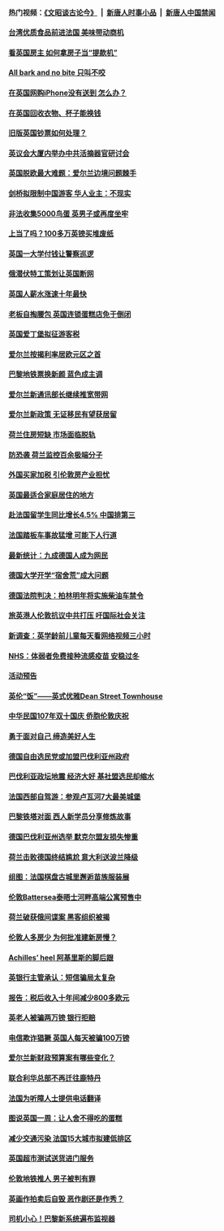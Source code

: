 #### 热门视频：[《文昭谈古论今》](https://github.com/gfw-breaker/wenzhao/blob/master/README.md?t=10200333) &nbsp;|&nbsp; [新唐人时事小品](https://github.com/gfw-breaker/ntdtv-comedy/blob/master/README.md?t=10200333) &nbsp;|&nbsp; [新唐人中国禁闻](https://github.com/gfw-breaker/ntdtv-news/blob/master/README.md?t=10200333)

#### [台湾优质食品前进法国 美味带动商机](../pages/nsc974/n10796380.md?t=10200333) 

#### [看英国房主 如何拿房子当“提款机”](../pages/nsc974/n10795639.md?t=10200333) 

#### [All bark and no bite 只叫不咬](../pages/nsc974/n10795626.md?t=10200333) 

#### [在英国网购iPhone没有送到 怎么办？](../pages/nsc974/n10795611.md?t=10200333) 

#### [在英国回收衣物、杯子能换钱](../pages/nsc974/n10795600.md?t=10200333) 

#### [旧版英国钞票如何处理？](../pages/nsc974/n10795574.md?t=10200333) 

#### [英议会大厦内举办中共活摘器官研讨会](../pages/nsc974/n10795559.md?t=10200333) 

#### [英国脱欧最大难题：爱尔兰边境问题棘手](../pages/nsc974/n10793065.md?t=10200333) 

#### [剑桥拟限制中国游客 华人业主：不现实](../pages/nsc974/n10793028.md?t=10200333) 

#### [非法收集5000鸟蛋 英男子或再度坐牢](../pages/nsc974/n10793168.md?t=10200333) 

#### [上当了吗？100多万英镑买堆废纸](../pages/nsc974/n10793153.md?t=10200333) 

#### [英国一大学付钱让警察巡逻](../pages/nsc974/n10793144.md?t=10200333) 

#### [俄潜伏特工策划让英国断网](../pages/nsc974/n10793138.md?t=10200333) 

#### [英国人薪水涨速十年最快](../pages/nsc974/n10793134.md?t=10200333) 

#### [老板自掏腰包 英国连锁蛋糕店免于倒闭](../pages/nsc974/n10793123.md?t=10200333) 

#### [英国爱丁堡拟征游客税](../pages/nsc974/n10793043.md?t=10200333) 

#### [爱尔兰按揭利率居欧元区之首](../pages/nsc974/n10792636.md?t=10200333) 

#### [巴黎地铁票换新颜 蓝色成主调](../pages/nsc974/n10792539.md?t=10200333) 

#### [爱尔兰新通讯部长继续推宽带网](../pages/nsc974/n10792470.md?t=10200333) 

#### [爱尔兰新政策 无证移民有望获居留](../pages/nsc974/n10792193.md?t=10200333) 

#### [荷兰住房短缺 市场面临脱轨](../pages/nsc974/n10792107.md?t=10200333) 

#### [防恐袭 荷兰监控百余极端分子](../pages/nsc974/n10792022.md?t=10200333) 

#### [外国买家加税 引伦敦房产业担忧](../pages/nsc974/n10790977.md?t=10200333) 

#### [英国最适合家庭居住的地方](../pages/nsc974/n10790961.md?t=10200333) 

#### [赴法国留学生同比增长4.5% 中国排第三](../pages/nsc974/n10790702.md?t=10200333) 

#### [法国踏板车事故猛增 可能下人行道](../pages/nsc974/n10790752.md?t=10200333) 

#### [最新统计：九成德国人成为网民](../pages/nsc974/n10789368.md?t=10200333) 

#### [德国大学开学“宿舍荒”成大问题](../pages/nsc974/n10789287.md?t=10200333) 

#### [德国法院判决：柏林明年将实施柴油车禁令](../pages/nsc974/n10788104.md?t=10200333) 

#### [旅英港人伦敦抗议中共打压 吁国际社会关注](../pages/nsc974/n10788264.md?t=10200333) 

#### [新调查：英学龄前儿童每天看网络视频三小时](../pages/nsc974/n10788331.md?t=10200333) 

#### [NHS：体弱者免费接种流感疫苗 安稳过冬](../pages/nsc974/n10788326.md?t=10200333) 

#### [活动预告](../pages/nsc974/n10788321.md?t=10200333) 

#### [英伦“饭”——英式优雅Dean Street Townhouse](../pages/nsc974/n10788313.md?t=10200333) 

#### [中华民国107年双十国庆 侨胞伦敦庆祝](../pages/nsc974/n10788304.md?t=10200333) 

#### [勇于面对自己 缔造美好人生](../pages/nsc974/n10788275.md?t=10200333) 

#### [德国自由选民党或加盟巴伐利亚州政府](../pages/nsc974/n10788073.md?t=10200333) 

#### [巴伐利亚政坛地震  经济大好 基社盟选民却缩水](../pages/nsc974/n10787951.md?t=10200333) 

#### [法国西部自驾游：参观卢瓦河7大最美城堡](../pages/nsc974/n10760218.md?t=10200333) 

#### [巴黎铁塔对面 西人新学员分享修炼故事](../pages/nsc974/n10786939.md?t=10200333) 

#### [德国巴伐利亚州选举 默克尔盟友损失惨重](../pages/nsc974/n10783385.md?t=10200333) 

#### [荷兰击败德国终结尴尬 意大利送波兰降级](../pages/nsc974/n10783771.md?t=10200333) 

#### [组图：法国棋盘古城里邂逅苗族服装展](../pages/nsc974/n10781596.md?t=10200333) 

#### [伦敦Battersea泰晤士河畔高端公寓预售中](../pages/nsc974/n10780029.md?t=10200333) 

#### [荷兰破获俄间谍案 黑客组织被揭](../pages/nsc974/n10779265.md?t=10200333) 

#### [伦敦人多房少 为何批准建新房慢？](../pages/nsc974/n10779376.md?t=10200333) 

#### [Achilles’ heel 阿基里斯的脚后跟](../pages/nsc974/n10779364.md?t=10200333) 

#### [英银行主管承认：短信骗局太复杂](../pages/nsc974/n10779357.md?t=10200333) 

#### [报告：税后收入十年间减少800多欧元](../pages/nsc974/n10779342.md?t=10200333) 

#### [英老人被骗两万镑 银行拒赔](../pages/nsc974/n10779353.md?t=10200333) 

#### [电信欺诈猖獗 英国人每天被骗100万镑](../pages/nsc974/n10779322.md?t=10200333) 

#### [爱尔兰新财政预算案有哪些变化？](../pages/nsc974/n10779332.md?t=10200333) 

#### [联合利华总部不再迁往鹿特丹](../pages/nsc974/n10779315.md?t=10200333) 

#### [法国为听障人士提供电话翻译](../pages/nsc974/n10776654.md?t=10200333) 

#### [图说英国一周：让人舍不得吃的蛋糕](../pages/nsc974/n10776635.md?t=10200333) 

#### [减少交通污染 法国15大城市拟建低排区](../pages/nsc974/n10776580.md?t=10200333) 

#### [英国超市测试送货进门服务](../pages/nsc974/n10776623.md?t=10200333) 

#### [伦敦地铁推人 男子被判有罪](../pages/nsc974/n10776609.md?t=10200333) 

#### [英画作拍卖后自毁 恶作剧还是作秀？](../pages/nsc974/n10776576.md?t=10200333) 

#### [司机小心！巴黎新系统遍布监视器](../pages/nsc974/n10776510.md?t=10200333) 

